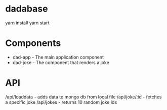 # dadabase

yarn install
yarn start

# Components

* dad-app - The main application component
* dad-joke - The component that renders a joke
  
# API

/api/loaddata - adds data to mongo db from local file
/api/joke/:id - fetches a specific joke
/api/jokes - returns 10 random joke ids
